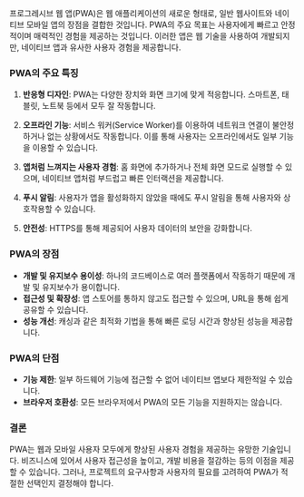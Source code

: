 프로그레시브 웹 앱(PWA)은 웹 애플리케이션의 새로운 형태로, 일반 웹사이트와 네이티브 모바일 앱의 장점을 결합한 것입니다. PWA의 주요 목표는 사용자에게 빠르고 안정적이며 매력적인 경험을 제공하는 것입니다. 이러한 앱은 웹 기술을 사용하여 개발되지만, 네이티브 앱과 유사한 사용자 경험을 제공합니다.

### PWA의 주요 특징

1. **반응형 디자인**: PWA는 다양한 장치와 화면 크기에 맞게 적응합니다. 스마트폰, 태블릿, 노트북 등에서 모두 잘 작동합니다.

2. **오프라인 기능**: 서비스 워커(Service Worker)를 이용하여 네트워크 연결이 불안정하거나 없는 상황에서도 작동합니다. 이를 통해 사용자는 오프라인에서도 일부 기능을 이용할 수 있습니다.

3. **앱처럼 느껴지는 사용자 경험**: 홈 화면에 추가하거나 전체 화면 모드로 실행할 수 있으며, 네이티브 앱처럼 부드럽고 빠른 인터랙션을 제공합니다.

4. **푸시 알림**: 사용자가 앱을 활성화하지 않았을 때에도 푸시 알림을 통해 사용자와 상호작용할 수 있습니다.

5. **안전성**: HTTPS를 통해 제공되어 사용자 데이터의 보안을 강화합니다.

### PWA의 장점

- **개발 및 유지보수 용이성**: 하나의 코드베이스로 여러 플랫폼에서 작동하기 때문에 개발 및 유지보수가 용이합니다.
- **접근성 및 확장성**: 앱 스토어를 통하지 않고도 접근할 수 있으며, URL을 통해 쉽게 공유할 수 있습니다.
- **성능 개선**: 캐싱과 같은 최적화 기법을 통해 빠른 로딩 시간과 향상된 성능을 제공합니다.

### PWA의 단점

- **기능 제한**: 일부 하드웨어 기능에 접근할 수 없어 네이티브 앱보다 제한적일 수 있습니다.
- **브라우저 호환성**: 모든 브라우저에서 PWA의 모든 기능을 지원하지는 않습니다.

### 결론

PWA는 웹과 모바일 사용자 모두에게 향상된 사용자 경험을 제공하는 유망한 기술입니다. 비즈니스에 있어서 사용자 접근성을 높이고, 개발 비용을 절감하는 등의 이점을 제공할 수 있습니다. 그러나, 프로젝트의 요구사항과 사용자의 필요를 고려하여 PWA가 적절한 선택인지 결정해야 합니다.
